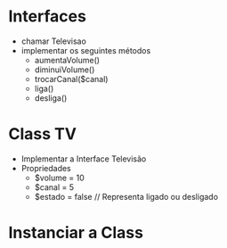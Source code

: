 # Interfaces

- chamar Televisao
- implementar os seguintes métodos
	- aumentaVolume()
	- diminuiVolume()
	- trocarCanal($canal)
	- liga()
	- desliga()

# Class TV

- Implementar a Interface Televisão
- Propriedades
	- $volume = 10
	- $canal = 5
	- $estado = false // Representa ligado ou desligado

# Instanciar a Class

